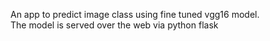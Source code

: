 An app to predict image class using fine tuned vgg16 model.  
The model is served over the web via python flask
